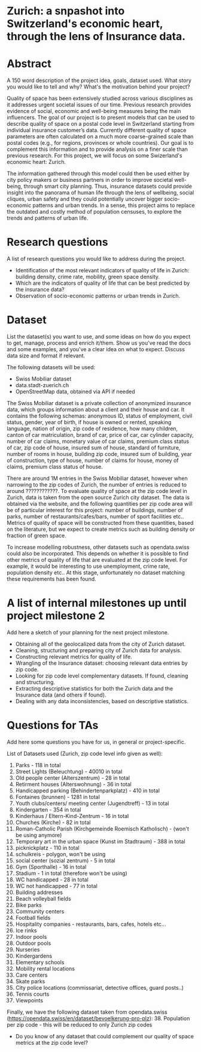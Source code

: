 # Zurich: a snpashot into Switzerland's economic heart, through the lens of Insurance data.


# Abstract
A 150 word description of the project idea, goals, dataset used. What story you would like to tell and why? What's the motivation behind your project?

Quality of space has been extensively studied across various disciplines as it addresses urgent societal issues of our time. Previous research provides evidence of social, economic and well-being measures being the main influencers. The goal of our project is to present models that can be used to describe quality of space on a postal code level in Switzerland starting from individual insurance customer’s data. Currently different quality of space parameters are often calculated on a much more coarse-grained scale than postal codes (e.g., for regions, provinces or whole countries). Our goal is to complement this information and to provide analysis on a finer scale than previous research. For this project, we will focus on some Swizerland's economic heart: Zurich. 

The information gathered through this model could then be used either by city policy makers or business partners in order to improve societal well-being, through smart city planning. Thus, insurance datasets could provide insight into the panorama of human life through the lens of wellbeing, social cliques, urban safety and they could potentially uncover bigger socio-economic patterns and urban trends. In a sense, this project aims to replace the outdated and costly method of population censuses, to explore the trends and patterns of urban life.


# Research questions
A list of research questions you would like to address during the project. 

- Identification of the most relevant indicators of quality of life in Zurich: building density, crime rate, mobility, green space density.
- Which are the indicators of quality of life that can be best predicted by the insurance data?
- Observation of socio-economic patterns or urban trends in Zurich.


# Dataset
List the dataset(s) you want to use, and some ideas on how do you expect to get, manage, process and enrich it/them. Show us you've read the docs and some examples, and you've a clear idea on what to expect. Discuss data size and format if relevant.

The following datasets will be used:

- Swiss Mobiliar dataset
- data.stadt-zuerich.ch
- OpenStreetMap data, obtained via API if needed

The Swiss Mobiliar dataset is a private collection of anonymized insurance data, which groups information about a client and their house and car. It contains the following schemas: anonymous ID, status of employment, civil status, gender, year of birth, if house is owned or rented, speaking language, nation of origin, zip code of residence, how many children, canton of car matriculation, brand of car, price of car, car cylinder capacity, number of car claims, monetary value of car claims, premium class status of car, zip code of house, insured sum of house, standard of furniture, number of rooms in house, building zip code, insured sum of building, year of construction, type of house, number of claims for house, money of claims, premium class status of house.

There are around 1M entries in the Swiss Mobiliar dataset, however when narrowing to the zip codes of Zurich, the number of entries is reduced to around ????????????.
To evaluate quality of space at the zip code level in Zurich, data is taken from the open source Zurich city dataset. The data is obtained via the website, and the following quantities per zip code area will be of particular interest for this project: number of buildings, number of parks, number of restaurants/cafes/bars, number of sport facilities etc.. Metrics of quality of space will be constructed from these quantities, based on the literature, but we expect to create metrics such as building density or fraction of green space.

To increase modelling robustness, other datasets such as opendata.swiss could also be incorporated. This depends on whether it is possible to find other metrics of quality of life that are evaluated at the zip code level. For example, it would be interesting to use unemployment, crime rate, population density etc.. At this stage, unfortunately no dataset matching these requirements has been found.


# A list of internal milestones up until project milestone 2
Add here a sketch of your planning for the next project milestone.

- Obtaining all of the geolocalized data from the city of Zurich dataset.
- Cleaning, structuring and preparing city of Zurich data for analysis.
- Constructing relevant metrics for quality of life.
- Wrangling of the Insurance dataset: choosing relevant data entries by zip code.
- Looking for zip code level complementary datasets. If found, cleaning and structuring.
- Extracting descriptive statistics for both the Zurich data and the Insurance data (and others if found).
- Dealing with any data inconsistencies, based on descriptive statistics.


# Questions for TAs
Add here some questions you have for us, in general or project-specific.


List of Datasets used (Zurich, zip code level info given as well):

1. Parks - 118 in total
2. Street Lights (Beleuchtung) - 40010 in total
3. Old people center (Alterszentrum) - 28 in total
4. Retirment houses (Alterswohnung) - 36 in total
5. Handicapped parking (Behindertenparkplatz) - 410 in total
6. Fontaines (brunnen) - 1281 in total
7. Youth clubs/centers/ meeting center (Jugendtreff) - 13 in total
8. Kindergarten - 354 in total
9. Kinderhaus / Eltern-Kind-Zentrum - 16 in total
10. Churches (Kirche) - 82 in total
11. Roman-Catholic Parish (Kirchgemeinde Roemisch Katholisch) - (won't be using anymore)
12. Temporary art in the urban space (Kunst im Stadtraum) - 388 in total
13. picknickplatz - 110 in total
14. schulkreis - polygon, won't be using
15. social center (sozial zentrum) - 5 in total
16. Gym (Sporthalle) - 16 in total
17. Stadium  - 1 in total (therefore won't be using)
18. WC handicapped - 28 in total
19. WC not handicapped - 77 in total
20. Building addresses 
21. Beach volleyball fields 
22. Bike parks
23. Community centers
24. Football fields
25. Hospitality companies - restaurants, bars, cafes, hotels etc...
26. Ice rinks
27. Indoor pools
28. Outdoor pools
29. Nurseries
30. Kindergardens
31. Elementary schools
32. Mobility rental locations
33. Care centers
34. Skate parks
35. City police locations (commissariat, detective offices, guard posts..)
36. Tennis courts
37. Viewpoints

Finally, we have the following dataset taken from opendata.swiss (https://opendata.swiss/en/dataset/bevoelkerung-pro-plz):
38. Population per zip code - this will be reduced to only Zurich zip codes



- Do you know of any dataset that could complement our quality of space metrics at the zip code level?
